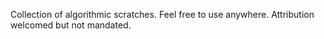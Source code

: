 Collection of algorithmic scratches. Feel free to use anywhere. Attribution welcomed but not mandated.
